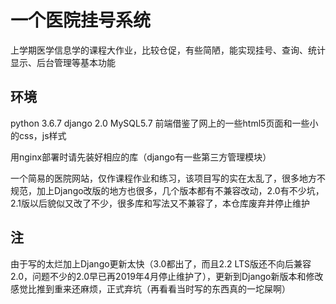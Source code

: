 # 一个医院挂号系统

上学期医学信息学的课程大作业，比较仓促，有些简陋，能实现挂号、查询、统计显示、后台管理等基本功能

## 环境
python 3.6.7 django 2.0 MySQL5.7 前端借鉴了网上的一些html5页面和一些小的css，js样式

用nginx部署时请先装好相应的库（django有一些第三方管理模块）

一个简易的医院网站，仅作课程作业和练习，该项目写的实在太乱了，很多地方不规范，加上Django改版的地方也很多，几个版本都有不兼容改动，2.0有不少坑，2.1版以后貌似又改了不少，很多库和写法又不兼容了，本仓库废弃并停止维护

## 注

由于写的太烂加上Django更新太快（3.0都出了，而且2.2 LTS版还不向后兼容2.0，问题不少的2.0早已再2019年4月停止维护了），更新到Django新版本和修改感觉比推到重来还麻烦，正式弃坑（再看看当时写的东西真的一坨屎啊）
